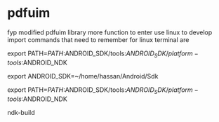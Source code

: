 # pdfuim
fyp modified pdfuim library more function to enter use linux to develop import commands that need to remember for linux terminal are 

export PATH=$PATH:$ANDROID_SDK/tools:$ANDROID_SDK/platform-tools:$ANDROID_NDK

export ANDROID_SDK=~/home/hassan/Android/Sdk 

export PATH=$PATH:$ANDROID_SDK/tools:$ANDROID_SDK/platform-tools:$ANDROID_NDK

ndk-build
